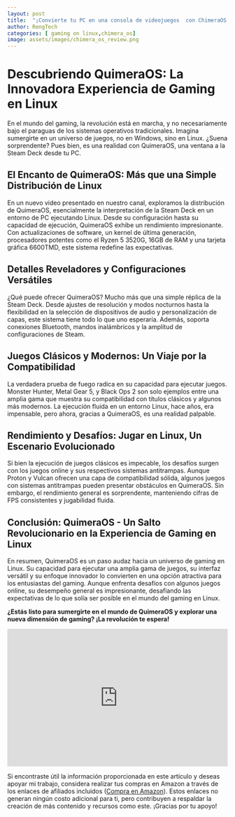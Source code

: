 ```yaml
---
layout: post
title:  "¡Convierte tu PC en una consola de videojuegos  con ChimeraOS! |Chimera os review español"
author: RengTech
categories: [ gaming on linux,chimera_os]
image: assets/images/chimera_os_review.png
---
```

# Descubriendo QuimeraOS: La Innovadora Experiencia de Gaming en Linux

En el mundo del gaming, la revolución está en marcha, y no necesariamente bajo el paraguas de los sistemas operativos tradicionales. Imagina sumergirte en un universo de juegos, no en Windows, sino en Linux. ¿Suena sorprendente? Pues bien, es una realidad con QuimeraOS, una ventana a la Steam Deck desde tu PC.

## El Encanto de QuimeraOS: Más que una Simple Distribución de Linux

En un nuevo video presentado en nuestro canal, exploramos la distribución de QuimeraOS, esencialmente la interpretación de la Steam Deck en un entorno de PC ejecutando Linux. Desde su configuración hasta su capacidad de ejecución, QuimeraOS exhibe un rendimiento impresionante. Con actualizaciones de software, un kernel de última generación, procesadores potentes como el Ryzen 5 3520G, 16GB de RAM y una tarjeta gráfica 6600TMD, este sistema redefine las expectativas.

## Detalles Reveladores y Configuraciones Versátiles

¿Qué puede ofrecer QuimeraOS? Mucho más que una simple réplica de la Steam Deck. Desde ajustes de resolución y modos nocturnos hasta la flexibilidad en la selección de dispositivos de audio y personalización de capas, este sistema tiene todo lo que uno esperaría. Además, soporta conexiones Bluetooth, mandos inalámbricos y la amplitud de configuraciones de Steam.

## Juegos Clásicos y Modernos: Un Viaje por la Compatibilidad

La verdadera prueba de fuego radica en su capacidad para ejecutar juegos. Monster Hunter, Metal Gear 5, y Black Ops 2 son solo ejemplos entre una amplia gama que muestra su compatibilidad con títulos clásicos y algunos más modernos. La ejecución fluida en un entorno Linux, hace años, era impensable, pero ahora, gracias a QuimeraOS, es una realidad palpable.

## Rendimiento y Desafíos: Jugar en Linux, Un Escenario Evolucionado

Si bien la ejecución de juegos clásicos es impecable, los desafíos surgen con los juegos online y sus respectivos sistemas antitrampas. Aunque Proton y Vulcan ofrecen una capa de compatibilidad sólida, algunos juegos con sistemas antitrampas pueden presentar obstáculos en QuimeraOS. Sin embargo, el rendimiento general es sorprendente, manteniendo cifras de FPS consistentes y jugabilidad fluida.

## Conclusión: QuimeraOS - Un Salto Revolucionario en la Experiencia de Gaming en Linux

En resumen, QuimeraOS es un paso audaz hacia un universo de gaming en Linux. Su capacidad para ejecutar una amplia gama de juegos, su interfaz versátil y su enfoque innovador lo convierten en una opción atractiva para los entusiastas del gaming. Aunque enfrenta desafíos con algunos juegos online, su desempeño general es impresionante, desafiando las expectativas de lo que solía ser posible en el mundo del gaming en Linux.

**¿Estás listo para sumergirte en el mundo de QuimeraOS y explorar una nueva dimensión de gaming? ¡La revolución te espera!**


<iframe style="width:100%;" height="315" src="https://www.youtube.com/embed/xEzx57uvBvo?si=YkYwYJq8GRpCZkSL" frameborder="0" allowfullscreen></iframe>

Si encontraste útil la información proporcionada en este artículo y deseas apoyar mi trabajo, considera realizar tus compras en Amazon a través de los enlaces de afiliados incluidos (<a href="https://amzn.to/3Rknqjn" rel="nofollow">Compra en Amazon</a>). Estos enlaces no generan ningún costo adicional para ti, pero contribuyen a respaldar la creación de más contenido y recursos como este. ¡Gracias por tu apoyo!
